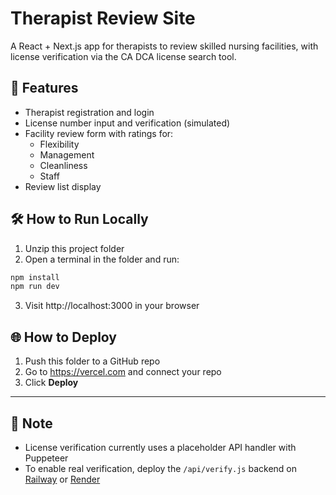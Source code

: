 
# Therapist Review Site

A React + Next.js app for therapists to review skilled nursing facilities, with license verification via the CA DCA license search tool.

## 🚀 Features
- Therapist registration and login
- License number input and verification (simulated)
- Facility review form with ratings for:
  - Flexibility
  - Management
  - Cleanliness
  - Staff
- Review list display

## 🛠 How to Run Locally
1. Unzip this project folder
2. Open a terminal in the folder and run:

```bash
npm install
npm run dev
```

3. Visit http://localhost:3000 in your browser

## 🌐 How to Deploy
1. Push this folder to a GitHub repo
2. Go to https://vercel.com and connect your repo
3. Click **Deploy**

---

## 📌 Note
- License verification currently uses a placeholder API handler with Puppeteer
- To enable real verification, deploy the `/api/verify.js` backend on [Railway](https://railway.app) or [Render](https://render.com)
